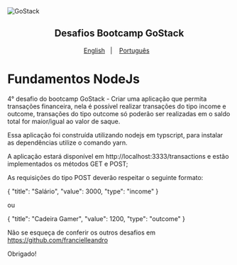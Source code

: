 <img alt="GoStack" src="https://storage.googleapis.com/golden-wind/bootcamp-gostack/header-desafios.png" />
<h2 align="center">
  Desafios Bootcamp GoStack
</h2>

<p align="center">
  <a href="README.en.md">English</a>&nbsp;&nbsp;&nbsp;|&nbsp;&nbsp;&nbsp;
  <a href="README.md">Português</a>&nbsp;&nbsp;&nbsp;
</p>


# Fundamentos NodeJs


4° desafio do bootcamp GoStack - Criar uma aplicação que permita transações financeira, nela é possível realizar transações do tipo income e outcome, transações do tipo outcome só poderão ser realizadas em o saldo total for maior/igual ao valor de saque.

Essa aplicação foi construída utilizando nodejs em typscript, para instalar as dependências utilize o comando yarn.

A aplicação estará disponível em http://localhost:3333/transactions e estão implementados os métodos GET e POST;

As requisições do tipo POST deverão respeitar o seguinte formato:

{
"title": "Salário",
"value": 3000,
"type": "income"
}

ou 

{
"title": "Cadeira Gamer",
"value": 1200,
"type": "outcome"
}

Não se esqueça de conferir os outros desafios em https://github.com/francielleandro

Obrigado!
